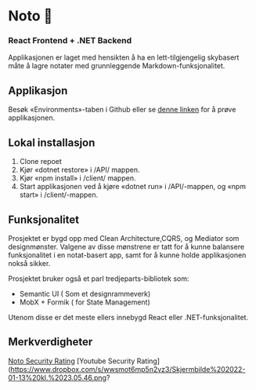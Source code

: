 # Noto 🤔
### React Frontend + .NET Backend

Applikasjonen er laget med hensikten å ha en lett-tilgjengelig skybasert måte å lagre notater med  grunnleggende Markdown-funksjonalitet.

## Applikasjon
Besøk «Environments»-taben i Github eller se [denne linken](https://notonoteapp.herokuapp.com) for å prøve applikasjonen.

## Lokal installasjon
1. Clone repoet
2. Kjør «dotnet restore» i /API/ mappen.
3. Kjør «npm install» i /client/ mappen.
4. Start applikasjonen ved å kjøre «dotnet run» i /API/-mappen, og «npm start» i /client/-mappen.


## Funksjonalitet
Prosjektet er bygd opp med Clean Architecture,CQRS, og Mediator som designmønster. 
Valgene av disse mønstrene er tatt for å kunne balansere funksjonalitet i en notat-basert app, samt for å kunne holde applikasjonen nokså sikker.

Prosjektet bruker også et parl tredjeparts-bibliotek som:
* Semantic UI ( Som et designrammeverk)
* MobX  + Formik ( for State Management)

Utenom disse er det meste ellers innebygd React eller .NET-funksjonalitet.


## Merkverdigheter
[Noto Security Rating](https://www.dropbox.com/s/dzd0m01wpicg67l/Skjermbilde%202022-01-13%20kl.%2022.51.43.png)
[Youtube Security Rating](https://www.dropbox.com/s/wwsmot6mp5n2vz3/Skjermbilde%202022-01-13%20kl.%2023.05.46.png?
